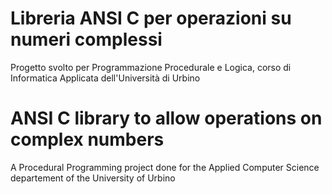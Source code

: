 # Libreria ANSI C per operazioni su numeri complessi
Progetto svolto per Programmazione Procedurale e Logica, corso di Informatica Applicata dell'Università di Urbino

# ANSI C library to allow operations on complex numbers
A Procedural Programming project done for the Applied Computer Science departement of the University of Urbino
